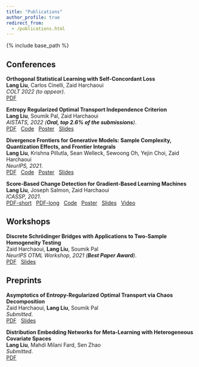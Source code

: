 ```yaml
---
title: "Publications"
author_profile: true
redirect_from:
  - /publications.html
---
```


{% include base_path %}

<!-- Leave two spaces at the end -->

## Conferences

**Orthogonal Statistical Learning with Self-Concordant Loss**  
**Lang Liu**, Carlos Cinelli, Zaid Harchaoui  
*COLT 2022 (to appear)*.  
[PDF](https://arxiv.org/abs/2205.00350) &nbsp;  

**Entropy Regularized Optimal Transport Independence Criterion**  
**Lang Liu**, Soumik Pal, Zaid Harchaoui  
*AISTATS, 2022 (**Oral, top 2.6% of the submissions**)*.  
[PDF](http://arxiv.org/abs/2112.15265) &nbsp;
[Code](https://github.com/langliu95/etic-experiments) &nbsp;
[Poster](/files/aistats2022-etic-poster.pdf) &nbsp;
[Slides](/files/aistats2022-etic-slides.pdf) &nbsp;  

**Divergence Frontiers for Generative Models: Sample Complexity, Quantization Effects, and Frontier Integrals**  
**Lang Liu**, Krishna Pillutla, Sean Welleck, Sewoong Oh, Yejin Choi, Zaid Harchaoui  
*NeurIPS, 2021*.  
[PDF](https://arxiv.org/abs/2106.07898) &nbsp;
[Code](https://github.com/langliu95/divergence-frontier-bounds) &nbsp;
[Poster](/files/neurips2021-fi-poster.pdf) &nbsp;
[Slides](/files/neurips2021-fi-slides.pdf) &nbsp;  

**Score-Based Change Detection for Gradient-Based Learning Machines**  
**Lang Liu**, Joseph Salmon, Zaid Harchaoui  
*ICASSP, 2021*.  
[PDF-short](/files/ICASSP2021-autotest.pdf) &nbsp;
[PDF-long](https://arxiv.org/abs/2106.14122) &nbsp;
[Code](https://github.com/langliu95/autodetect) &nbsp;
[Poster](/files/ICASSP2021-autotest-poster.pdf) &nbsp;
[Slides](/files/ICASSP2021-autotest-slides.pdf) &nbsp;
[Video](https://sites.stat.washington.edu/people/liu16/video/icassp2021-autotest.mp4) &nbsp;  
<!-- ![Monitoring](/images/monitoring.png) -->


## Workshops

**Discrete Schrödinger Bridges with Applications to Two-Sample Homogeneity Testing**  
Zaid Harchaoui, **Lang Liu**, Soumik Pal  
*NeurIPS OTML Workshop, 2021 (**Best Paper Award**)*.  
[PDF](/files/OTML2021-eot.pdf) &nbsp;
[Slides](/files/OTML2021-eot-slides.pdf) &nbsp;  
<!-- [Slides](/files/2020_eot_slides.pdf) &nbsp;   -->


## Preprints

**Asymptotics of Entropy-Regularized Optimal Transport via Chaos Decomposition**  
Zaid Harchaoui, **Lang Liu**, Soumik Pal  
*Submitted*.  
[PDF](https://arxiv.org/abs/2011.08963) &nbsp;
[Slides](/files/2020-eot-slides.pdf) &nbsp;  
<!-- [Demo](https://sites.stat.washington.edu/people/liu16/eot/) &nbsp;   -->

**Distribution Embedding Networks for Meta-Learning with Heterogeneous Covariate Spaces**  
**Lang Liu**, Mahdi Milani Fard, Sen Zhao  
*Submitted*.  
[PDF](https://arxiv.org/abs/2202.01940) &nbsp;  
